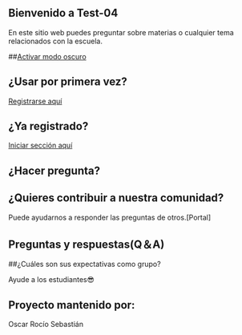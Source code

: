 ## Bienvenido a Test-04           

En este sitio web puedes preguntar sobre materias o cualquier tema relacionados con la escuela.

##[Activar modo oscuro](https://oscar-04.github.io/test/)


## ¿Usar por primera vez?  

[Registrarse aquí](https://github.com/Oscar-04/Clover-04/issues/new/choose)

## ¿Ya registrado? 

[Iniciar sección aquí](https://github.com/Oscar-04/Clover-04/issues/new/choose)

## ¿Hacer pregunta?

## ¿Quieres contribuir a nuestra comunidad?
Puede ayudarnos a responder las preguntas de otros.[Portal]

## Preguntas y respuestas(Q＆A)


##¿Cuáles son sus expectativas como grupo?
 
 Ayude a los estudiantes😎


## Proyecto mantenido por:
Oscar
Rocío
Sebastián


